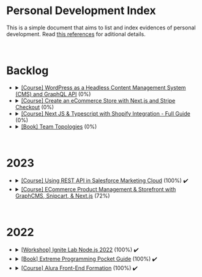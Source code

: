 # Personal Development Index

This is a simple document that aims to list and index evidences of personal development. Read [this references](./docs/references.md) for aditional details.

</br>
<h1>Backlog</h1>
<ul>
  <li>
    <details> 
      <summary>
        <a href="https://egghead.io/courses/headless-wordpress-4a14">[Course] WordPress as a Headless Content Management System (CMS) and GraphQL API</a> (0%)
      </summary>
      <ul>
        <li>
          Started: 
        </li>
        <li>
          Finished:
        </li>
      </ul>
      </details>
  </li>
  <li>
    <details> 
      <summary>
        <a href="https://egghead.io/courses/create-an-ecommerce-store-with-next-js-and-stripe-checkout-562c">[Course] Create an eCommerce Store with Next.js and Stripe Checkout</a> (0%)
      </summary>
      <ul>
        <li>
          Started: 
        </li>
        <li>
          Finished:
        </li>
      </ul>
      </details>
  </li>
  <li>
    <details> 
      <summary>
        <a href="https://academy.eincode.com/courses/next-js-typescript-with-shopify-integration-full-guide">[Course] Next JS & Typescript with Shopify Integration - Full Guide</a> (0%)
      </summary>
      <ul>
        <li>
          Started: 
        </li>
        <li>
          Finished:
        </li>
      </ul>
      </details>
  </li>
  <li>
    <details> 
      <summary>
        <a href="https://teamtopologies.com/book">[Book] Team Topologies</a> (0%)
      </summary>
      <ul>
        <li>
          Started: 
        </li>
        <li>
          Finished:
        </li>
      </ul>
      </details>
  </li>
</ul>
</br>

<h1>2023</h1>
<ul>
  <li>
    <details> 
    <summary>
      <a href="https://www.pluralsight.com/courses/using-rest-api-salesforce-marketing-cloud">[Course] Using REST API in Salesforce Marketing Cloud</a> (100%) ✔️
    </summary>
    <ul>
      <li>
        Started: 2022-01-05
      </li>
      <li>
        Finished: 2022-01-05
      </li>
      <li>
        <img src="./assets/salesforce-cloud-mkt-api-certificate.png"/>
      </li>
    </ul>
    </details>
  </li>
   <li>
    <details> 
    <summary>
      <a href="https://github.com/luanavfg/my-space-jelly-gear">[Course] ECommerce Product Management & Storefront with GraphCMS, Snipcart, & Next.js</a> (72%)
    </summary>
    <ul>
      <li>
        Started: 2022-02-12
      </li>
      <li>
        Finished: -
      </li>
    </ul>
    </details>
  </li>
</ul>
</br>

<h1>2022</h1>
<ul>
  <li>
    <details> 
    <summary>
      <a href="https://github.com/luanavfg/notification-service">[Workshop] Ignite Lab Node.js 2022</a> (100%) ✔️
    </summary>
    <ul>
      <li>
        Started: 2022-12-13
      </li>
      <li>
        Finished: 2022-12-13
      </li>
    </ul>
    </details>
  </li>
  <li>
    <details> 
    <summary>
      <a href="https://www.oreilly.com/library/view/extreme-programming-pocket/9781449399849/">[Book] Extreme Programming Pocket Guide</a> (100%) ✔️
    </summary>
    </details>
  </li>
   <li>
    <details> 
    <summary>
      <a href="https://cursos.alura.com.br/degree/certificate/8a4581a3-43cb-4803-b401-52ca6b9091bc">[Course] Alura Front-End Formation</a> (100%) ✔️
    </summary>
    <ul>
      <li>
        Started: 2022-04-27
      </li>
      <li>
        Finished: 2022-05-13
      </li>
    </ul>
    </details>
  </li>
</ul>
</br>

